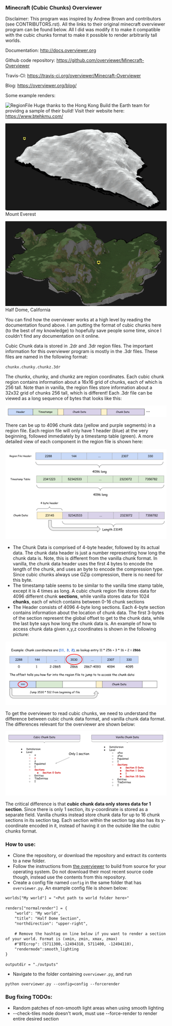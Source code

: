 ### Minecraft (Cubic Chunks) Overviewer 

Disclaimer: This program was inspired by Andrew Brown and contributors (see CONTRIBUTORS.rst). All the links to their original minecraft overviewer program can be found below. All I did was modify it to make it compatible with the cubic chunks format to make it possible to render arbitrarily tall worlds.

Documentation:
    http://docs.overviewer.org

Github code repository:
    https://github.com/overviewer/Minecraft-Overviewer

Travis-CI:
    https://travis-ci.org/overviewer/Minecraft-Overviewer

Blog:
    https://overviewer.org/blog/


Some example renders:

![RegionFile](./pictures/hong_kong.png)
Huge thanks to the Hong Kong Build the Earth team for providng a sample of their build! Visit their website here: https://www.btehkmu.com/

![RegionFile](./pictures/everest.png)
Mount Everest

![RegionFile](./pictures/halfdome.png)
Half Dome, California

You can find how the overviewer works at a high level by reading the documentation found above. I am putting the format of cubic chunks here (to the best of my knowledge) to hopefully save people some time, since I couldn't find any documentation on it online.

Cubic Chunk data is stored in .2dr and .3dr region files. The important information for this overviewer program is mostly in the .3dr files. These files are named in the following format:

`chunkx.chunky.chunkz.3dr`

The chunkx, chunky, and chunkz are region coordinates. Each cubic chunk region contains information about a 16x16 grid of chunks, each of which is 256 tall. Note than in vanilla, the region files store information about a 32x32 grid of chunks 256 tall, which is different! Each .3dr file can be viewed as a long sequence of bytes that looks like this:

![RegionFile](./pictures/RegionFile.svg)

There can be up to 4096 chunk data (yellow and purple segments) in a region file. Each region file will only have 1 header (blue) at the very beginning, followed immediately by a timestamp table (green). A more detailed view of each component in the region file is shown here:

![Lookup](./pictures/RegionFileSections.svg)

* The Chunk Data is comprised of 4-byte header, followed by its actual data. The chunk data header is just a number representing how long the chunk data is. Note, this is different from the vanilla chunk format. In vanilla, the chunk data header uses the first 4 bytes to encode the length of the chunk, and uses an byte to encode the compression type. Since cubic chunks always use GZip compression, there is no need for this byte.
* The timestamp table seems to be similar to the vanilla time stamp table, except it is 4 times as long. A cubic chunk region file stores data for 4096 different chunk **sections**, while vanilla stores data for 1024 **chunks**, each of which contains between 0-16 chunk sections
* The Header consists of 4096 4-byte long sections. Each 4-byte section contains information about the location of chunk data. The first 3-bytes of the section represent the global offset to get to the chunk data, while the last byte says how long the chunk data is. An example of how to access chunk data given x,y,z coordinates is shown in the following picture:

![Lookup](./pictures/Lookup.svg)

To get the overviewer to read cubic chunks, we need to understand the difference between cubic chunk data format, and vanilla chunk data format. The differences relevant for the overviewer are shown below:

![CubicvsVanilla](./pictures/VanillavsCubic.svg)

The critical difference is that **cubic chunk data only stores data for 1 section**. Since there is only 1 section, its y-coordinate is stored as a separate field. Vanilla chunks instead store chunk data for up to 16 chunk sections in its section tag. Each section within the section tag also has its y-coordinate encoded in it, instead of having it on the outside like the cubic chunks format.


### How to use:
* Clone the repository, or download the repository and extract its contents to a new folder.
* Follow the instructions from [the overviewer](http://docs.overviewer.org/en/latest/building/) to build from source for your operating system. Do not download their most recent source code though, instead use the contents from this repository. 
* Create a config file named `config` in the same folder that has `overviewer.py`. An example config file is shown below:

```
worlds["My world"] = "<Put path to world folder here>"

renders["normalrender"] = {
    "world": "My world",
    "title": "Half Dome Section",
    "northdirection": "upper-right",
    
    # Remove the hashtag on line below if you want to render a section of your world. Format is (xmin, zmin, xmax, zmax)
    #"BTEcrop": (5711300,-12494310, 5711400, -12494110),
    "rendermode":smooth_lighting
}

outputdir = "./outputs"
```
* Navigate to the folder containing `overviewer.py`, and run
```
python overviewer.py --config=config --forcerender
```

### Bug fixing TODOs:
* Random patches of non-smooth light areas when using smooth lighting
* --check-tiles mode doesn't work, must use --force-render to render entire desired section